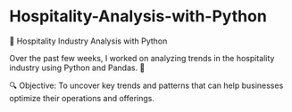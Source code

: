 # Hospitality-Analysis-with-Python

🚀 Hospitality Industry Analysis with Python

Over the past few weeks, I worked on analyzing trends in the hospitality industry using Python and Pandas. 🐍

🔍 Objective: To uncover key trends and patterns that can help businesses optimize their operations and offerings.
